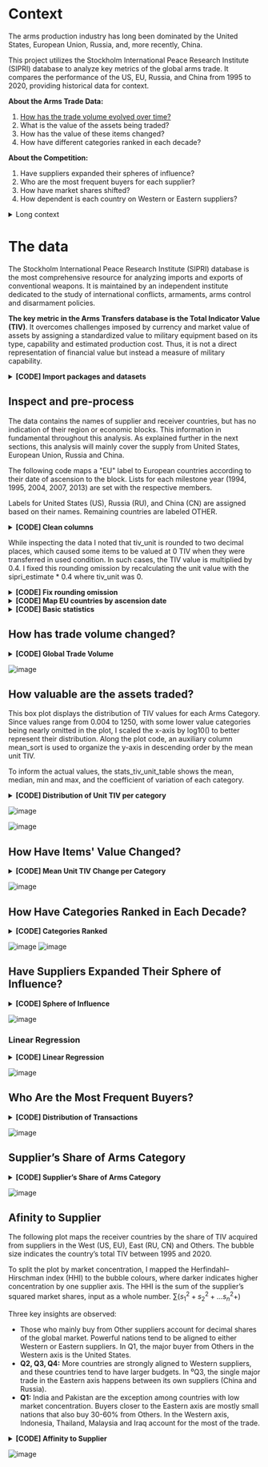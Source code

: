 # Context

The arms production industry has long been dominated by the United States, European Union, Russia, and, more recently, China.

This project utilizes the Stockholm International Peace Research Institute (SIPRI) database to analyze key metrics of the global arms trade. It compares the performance of the US, EU, Russia, and China from 1995 to 2020, providing historical data for context.

<b>About the Arms Trade Data:</b>
1. [How has the trade volume evolved over time?]([https://github.com/lucacasu/Global-Arms-Trade-EDA/edit/main/README.md#how-has-trade-volume-changed])
2. What is the value of the assets being traded?
3. How has the value of these items changed?
4. How have different categories ranked in each decade?

<b>About the Competition:</b>
1. Have suppliers expanded their spheres of influence?
2. Who are the most frequent buyers for each supplier?
3. How have market shares shifted?
4. How dependent is each country on Western or Eastern suppliers?

<details>
<summary>Long context</summary>
The late 20th century was a period of turbulent transition. The end of the imminent mutual nuclear destruction threat, marked by the dissolution of the Soviet Union and the conclusion of the Cold War, leveraged an era of renewed international cooperation effort.

In 1993, American President Bill Clinton and Russian President Boris Yeltsin agreed on negotiating a comprehensive test ban on nuclear weapons, reaffirming the commitment to the 1968 Non-Proliferation Treaty (NPT). The year had seen the lowest number of nuclear tests while international politics researchers elaborated over a future without the preceding bipolar world order.

The concept of self-determination re-emerged, driving the reorganization of alliances and shifting the balance of power. A time of relative peace allowed previously constrained countries to focus on social and political advancement as democracies capitalized on the technological progress and inter-state relations developed during the past decades. The European Union was officially created in 1995, seeing further expansion in the following decade. Western and Eastern economies became intertwined by the trade of critical resources and goods while countries like China, South Korea, Turkey, United Arab Emirates, Brazil and India underwent significant modernization and assumed pronounced positions in global trade.

Most of the major armed conflicts in the following decades were internal territorial disputes by indigenous groups in the Middle-East and Africa, added to localized conflicts in the post-soviet countries. Inter-state hostilities were mostly limited to political rhetorics and commercial disputes.

Nevertheless, instability continued to be the norm in international politics. With improved economies, military power imbalance was gradually reduced as nations raced to achieve regional parity and establish deterrence to future aggression. Players in a free market, countries engaged in fierce competition for either supply or demand of military resources, offering a rnewed path to the international arms trade.

For importers, the cost of security is beyond financial. Supplier countries may be legally bound by international treaties to the consequences of the use of such weapons by the receiving country, including violations of human rights or humanitarian law. In most cases, the transfers come as a result, or predecessor, of significant inter-state cooperation, effectively restricting the trade possibilities to the supplier’s antagonists. Beyond the political implications, the cost of operating a diverse set of weapons from different countries is a significant long-term financial burden for smaller nations.

For exporters, the sale of weapons is a major diplomatic soft power, opening or solidifying partnerships that may now or in the future guarantee their own geopolitical interests. The privileged access to critical natural and technological resources, such as oil, metals or microprocessors, along with the control of buffer zones that set them apart from future direct confrontation are some of the key benefits of the arms trade.

The United States, European Union, Russia, and more recently China have dominated the arms production sector. The runner-up, while China is mainly focused on its own modernization, specialists suggest its military budget is far higher than what it officially reports, emphasizing the investments in research and development programs dedicated to achieve parity to its American counterpart.

The United States and European Union intensely cooperated throughout the decades, leveraging state-of-the-art projects such as the Joint Strike Fighter program, leading to the fifth-generation F-35 fighter. The North Atlantic Treaty Organization (NATO), initially founded to defend against the Soviet threat, expanded to most of Eastern Europe. Despite the standards governing the issuing arms trade licenses evolving along the past decades, both suppliers are linked to major violations of human rights through the use of its assets.

Russia leveraged the well-established Soviet-era military complex and its vast stockpiles of machinery and ordinance to continue influencing nations in Africa and the Middle-East, where low-tech conflicts are mostly impacted by its supplies. Despite its comparatively limited technological advancements, Russia still delivered significant achievements. In partnership with India, the leading buyer of conventional arms, it developed the medium-range ramjet supersonic cruise missile BrahMos, capable of flying at Mach 3.5 and overcoming most modern air defence systems.

Using the Stockholm International Peace Research Institute (SIPRI) database, **this project analyzes key metrics of the global arms trade between 1995 and 2020**, with historical data for context. I also analyse how the leading global arms suppliers leverage exports as a foreign policy tool.

The European Union (EU) member states list evolves along the 26-year series, according to the respective year of ascension of each member.
</details>

# The data

The Stockholm International Peace Research Institute (SIPRI) database is the most comprehensive resource for analyzing  imports and exports of conventional weapons. It is maintained by an independent institute dedicated to the study of international conflicts, armaments, arms control and disarmament policies.

**The key metric in the Arms Transfers database is the Total Indicator Value (TIV)**. It overcomes challenges imposed by currency and market value of assets by assigning a standardized value to military equipment based on its type, capability and estimated production cost. Thus, it is not a direct representation of financial value but instead a measure of military capability.

<details>
<summary><b>[CODE] Import packages and datasets</b></summary>
  
```r
library(tidyverse)
library(skimr)
library(knitr)
library(ggplot2)
library(patchwork)
library(RColorBrewer)
library(ggrepel)
library(gganimate)
library(reshape2)
library(plotly)
library(ggtern)
```

```r
f <- read.csv("trade.csv", skip = 11)
trade <- as_tibble(f)

f2 <- read.csv("country_region.csv")
region_map <- as_tibble(f2)
```
</details>

## Inspect and pre-process

The data contains the names of supplier and receiver countries, but has no indication of their region or economic blocks. This information in fundamental throughout this analysis. As explained further in the next sections, this analysis will mainly cover the supply from United States, European Union, Russia and China.

The following code maps a "EU" label to European countries according to their date of ascension to the block. Lists for each milestone year (1994, 1995, 2004, 2007, 2013) are set with the respective members.

Labels for United States (US), Russia (RU), and China (CN) are assigned based on their names. Remaining countries are labeled OTHER.

<details>
<summary><b>[CODE] Clean columns</b></summary>

```r
trade <- janitor::clean_names(trade)

trade <- select(trade, order_date, supplier, recipient, numbers_delivered,
                armament_category, description, status, sipri_estimate,
                tiv_deal_unit, tiv_delivery_values)

# Shorten column names
trade <- trade |>
  rename(
    order_year = order_date,
    arm_cat = armament_category,
    tiv_unit = tiv_deal_unit,
    tiv_delivery = tiv_delivery_values,
    items = numbers_delivered
  )

# Factors
trade$supplier <- factor(trade$supplier, ordered = FALSE)
trade$recipient <- factor(trade$recipient, ordered = FALSE)
trade$arm_cat <- factor(trade$arm_cat, ordered = FALSE)
```
</details>

While inspecting the data I noted that tiv_unit is rounded to two decimal places, which caused some items to be valued at 0 TIV when they were transferred in used condition. In such cases, the TIV value is multiplied by 0.4. I fixed this rounding omission by recalculating the unit value with the sipri_estimate * 0.4 where tiv_unit was 0.

<details>
<summary><b>[CODE] Fix rounding omission</b></summary>
  
```r
# Fixing rounding omission

trade$tiv_unit <- case_when(
  trade$tiv_unit == 0 ~ trade$sipri_estimate * 0.4,
  TRUE ~ trade$tiv_unit
)
```
</details>

<details>
<summary><b>[CODE] Map EU countries by ascension date</b></summary>

```r
# EU member list by year
eu_list_94 = c(
  "Belgium", 
  "Denmark", "France", "Germany", "Greece", 
  "Ireland", "Italy", "Luxembourg", 
  "Netherlands", "Portugal", 
  "Spain", "United Kingdom"
)

eu_list_95 = c(
  "Austria", "Belgium", 
  "Denmark", "Finland", "France", "Germany", "Greece", 
  "Ireland", "Italy", "Luxembourg", 
  "Netherlands", "Portugal", 
  "Spain", "Sweden", "United Kingdom"
)

eu_list_2004 = c(
  "Austria", "Belgium", "Cyprus", "Czechia", 
  "Denmark", "Estonia", "Finland", "France", "Germany", "Greece", 
  "Hungary", "Ireland", "Italy", "Latvia", "Lithuania", "Luxembourg", 
  "Malta", "Netherlands", "Poland", "Portugal", "Slovakia", 
  "Slovenia", "Spain", "Sweden", "United Kingdom"
)

eu_list_2007 = c(
  "Austria", "Belgium", "Bulgaria", "Cyprus", "Czechia", 
  "Denmark", "Estonia", "Finland", "France", "Germany", "Greece", 
  "Hungary", "Ireland", "Italy", "Latvia", "Lithuania", "Luxembourg", 
  "Malta", "Netherlands", "Poland", "Portugal", "Romania", "Slovakia", 
  "Slovenia", "Spain", "Sweden", "United Kingdom"
)

eu_list_2013 = c(
  "Austria", "Belgium", "Bulgaria", "Croatia", "Cyprus", "Czechia", 
  "Denmark", "Estonia", "Finland", "France", "Germany", "Greece", 
  "Hungary", "Ireland", "Italy", "Latvia", "Lithuania", "Luxembourg", 
  "Malta", "Netherlands", "Poland", "Portugal", "Romania", "Slovakia", 
  "Slovenia", "Spain", "Sweden", "United Kingdom"
)


# Fix column names in region_map file
region_map <- region_map |>
  rename(
    recipient = COUNTRY,
    region = REGION
  )

# Join region name to supplier name
trade <- trade |>
  left_join(region_map, by = "recipient") |> 
  rename(rec_region =  region) |>
  relocate(rec_region, .after = order_year)



group_order = c("US", "EU", "RU", "CN", "OTHER")

# Map label in sup_region to EU contries by ascension year
trade <- trade |>
  mutate(
    sup_region = case_when(
      supplier == "Russia" ~ "RU",
      supplier == "United States" ~ "US",
      supplier == "China" ~ "CN",
      
      order_year <= 1994 & supplier %in% eu_list_94 ~ "EU",
      order_year %in% c(1995:2004) & supplier %in% eu_list_94 ~ "EU",
      order_year %in% c(2005:2007) & supplier %in% eu_list_94 ~ "EU",
      order_year %in% c(2008:2020) & supplier %in% eu_list_94 ~ "EU",
      
      TRUE ~ "OTHER"
    ),
    sup_region = factor(sup_region, levels = group_order, ordered = TRUE)
  )
```
</details>

<details>
<summary><b>[CODE] Basic statistics</b></summary>

```r
# N suppliers
stat_n_sup <- length(unique(trade$supplier))

# N recipient
stat_n_rec <- length(unique(trade$recipient))

# N armament_category
stat_n_arm_cat <- length(unique(trade$arm_cat))

# Total TIV transactioned
stat_tiv_trans <- sum(trade$tiv_delivery)

# Transactions
stat_n_trans <- length(trade$order_year)

# Transactions per sup_region
stat_n_trans_sup_region <- kable(
  sort(table(trade$sup_region), decreasing = TRUE),
  col.names = c("Supplier", "Transactions"),
  format.args = list(big.mark = ','))

sipri_stats <- tribble(
  ~Statistic, ~Value,
  "Suppliers", stat_n_sup,
  "Receivers", stat_n_rec,
  "Arms Categories", stat_n_arm_cat,
  "TIV Transfered", stat_tiv_trans,
  "Transfers", stat_n_trans
) |> 
  mutate(
    Value = format(Value, big.mark = ",")
  ) |> kable()

sipri_stats
```
</details>

## How has trade volume changed?

<details>
<summary><b>[CODE] Global Trade Volume</b></summary>
  
```r
global_tiv_focused <- trade |>
  filter(
    order_year %in% c(1995:2020)
  ) |>
  group_by(order_year) |>
  summarise(
    total = sum(tiv_delivery)
  ) |>
  
  ggplot(
    aes(order_year, y = total/1000)
  ) +
  theme_minimal() +
  
  geom_line(
     aes(alpha = .5),
     show.legend = FALSE,
     linewidth = .6
     ) +
  
  geom_point(size = .6) + 
  
  geom_smooth(
    method = "gam",
    level = .95,
    alpha = .3
  ) +
  
  theme(axis.text.x = element_text(angle = 0, vjust = 0.5)) +
  labs(
    title = "Trends in Global Arms Transfers - Total TIV",
    subtitle = "From 1995 to 2020 by order date.",
    y = "Total TIV (in thousands)",
    x = "Order Year",
    alpha = element_blank()
    ) +
  theme(plot.title = element_text(face = "bold"))
  
  
global_tiv_alltime <- trade |>
  filter(
    order_year %in% c(1950:2020)
  ) |>
  group_by(order_year) |>
  summarise(
    total = sum(tiv_delivery)
  ) |>
  
  ggplot(
    aes(order_year, y = total/1000)
  ) +
  theme_minimal() +
  
  geom_rect(
    data = data.frame(xmin=1995, xmax=2020, ymin=0, ymax=Inf),
    inherit.aes = FALSE,
    aes(xmin = xmin, xmax = xmax, ymin = ymin, ymax = ymax),
      fill = "darkgoldenrod2",
      color = NA,
      linewidth = 0,
      alpha = .3) +
  
  geom_line(
     aes(alpha = .5),
     show.legend = FALSE,
     linewidth = .6
     ) +
  
  geom_point(size = .6) + 
  
  geom_smooth(
    method = "gam",
    level = .95,
    alpha = .3
  ) +
  
  theme(axis.text.x = element_text(angle = 0, vjust = 0.5)) +
  labs(
    title = element_blank(),
    subtitle = "From 1950 to 2020.",
    y = element_blank(),
    x = element_blank(),
    alpha = element_blank(),
    caption = "Stockholm International Peace Research Institute (SIPRI),
    SIPRI Arms Transfers Database, accessed [November, 2023],
    https://www.sipri.org/databases/armstransfers."
  )

global_tiv_focused + global_tiv_alltime
```
</details>

![image](https://github.com/lucacasu/Arms-Trade/blob/main/plot-images/global_tiv.png)


## How valuable are the assets traded?
This box plot displays the distribution of TIV values for each Arms Category. Since values range from 0.004 to 1250, with some lower value categories being nearly omitted in the plot, I scaled the x-axis by log10() to better represent their distribution. Along the plot code, an auxiliary column mean_sort is used to organize the y-axis in descending order by the mean unit TIV.

To inform the actual values, the stats_tiv_unit_table shows the mean, median, min and max, and the coefficient of variation of each category.

<details>
<summary><b>[CODE] Distribution of Unit TIV per category</b></summary>
  
```r
# TIV unit per category (all time)

stats_tiv_unit_table <- trade |>
  filter(
    order_year %in% c(1950:2020)
  ) |>
  group_by(arm_cat) |>
  summarise(
    Mean = round(mean(tiv_unit),2),
    Median = round(median(tiv_unit),2),
    Min = round(min(tiv_unit), 2),
    Max = round(max(tiv_unit), 2),
    CV = sprintf("%1.0f%%",round((sd(tiv_unit)/mean(tiv_unit)) *100,1))
    ) |>
  arrange(desc(Mean)) 

stats_tiv_unit_table <- kable(stats_tiv_unit_table,
                              col.names = c("Arms Category",
                                            names(stats_tiv_unit_table)[-1]))

stats_tiv_unit_plot <- trade |>
  filter(
    order_year %in% c(1950:2020)
  ) |>
  group_by(arm_cat) |>
  mutate(mean_sort = mean(tiv_unit)) |>
  ggplot(
    aes(log10(tiv_unit), reorder(arm_cat, mean_sort))
  ) +
  geom_boxplot(
    outliers = TRUE,
    linewidth = .1,
    outlier.size = .8,
    outlier.stroke = NA,
    outlier.colour = "red3"
    ) +
  scale_x_continuous(
    breaks = log10(c(0.01, 0.1, 1, 10, 100, 1000)),
    labels = c(0.01, 0.1, 1, 10, 100, 1000) 
  ) +
  theme_minimal() +
  labs(
    title = "Distribution of TIV Unit by Arms Category",
    subtitle = "Log scale | From 1950 to 2023.",
    y = element_blank(),
    x = "TIV Unit (log10)",
    caption = "Stockholm International Peace Research Institute (SIPRI),
    SIPRI Arms Transfers Database, accessed [November, 2023],
    https://www.sipri.org/databases/armstransfers."
  ) +
  theme(plot.title = element_text(face = "bold"))

stats_tiv_unit_plot
stats_tiv_unit_table
```
</details>

![image](https://github.com/lucacasu/Arms-Trade/blob/main/plot-images/tiv_value.png)

![image](https://github.com/lucacasu/Arms-Trade/blob/main/plot-images/tiv_stats.png)


## How Have Items' Value Changed?

<details>
<summary><b>[CODE] Mean Unit TIV Change per Category</b></summary>

```r
# TIV Unit per category year breakdown

# Satelites are removed as price remained constant (50)

# Using mean instad of median because it matters that
# highly valuable assets were transfered.
# Outliers are relevant.

mean_unit_tiv_yearly_plot <- trade |>
  filter(
    order_year %in% c(1950:2020),
    arm_cat != "Satellites"
  ) |>
  mutate(
   group = case_when(
      arm_cat %in% c("Ships", "Naval weapons") ~ "Naval",
      arm_cat %in% c("Air defence systems", "Aircraft") ~ "Air",
      arm_cat %in% c("Satellites", "Sensors") ~ "High-tech",
      arm_cat %in% c("Engines","Armoured vehicles") ~ "Engineering",
      arm_cat %in% c("Artillery", "Missiles") ~ "Ordinance",
      arm_cat %in% c("Other") ~ "Other",
    )
  ) |>
  group_by(order_year, arm_cat) |>
  summarise(
    Mean = mean(tiv_unit),
    group = group
    ) |>
  ggplot(
    aes(order_year, Mean, color = arm_cat)
  ) +
  geom_smooth(se=FALSE) +
  facet_wrap(~group, scales = "free_y", ncol = 2) +
  theme_minimal() +
  labs(
    title = "Time Series of Mean Unit TIV by Arms Category",
    subtitle = "From 1950 to 2020.",
    y = element_blank(),
    x = element_blank(),
    color = element_blank(),
    caption = "Stockholm International Peace Research Institute (SIPRI),
    SIPRI Arms Transfers Database, accessed [November, 2023],
    https://www.sipri.org/databases/armstransfers."
  ) +
  theme(plot.title = element_text(face = "bold"),
        strip.text = element_text(face = "bold")
  ) 

mean_unit_tiv_yearly_plot
```
</details>

![image](https://github.com/lucacasu/Arms-Trade/blob/main/plot-images/tiv_change.png)

## How Have Categories Ranked in Each Decade?

<details>
<summary><b>[CODE] Categories Ranked</b></summary>

```r
# Define the base for the next charts. Add Category Group + year bin
trade_decades_category <- trade |>
  filter(
    order_year %in% c(1950:2023)
  ) |>
  mutate(
   group = case_when(
      arm_cat %in% c("Ships", "Naval weapons") ~ "Naval",
      arm_cat %in% c("Air defence systems", "Aircraft") ~ "Air",
      arm_cat %in% c("Satellites", "Sensors") ~ "High-tech",
      arm_cat %in% c("Engines","Armoured vehicles") ~ "Engineering",
      arm_cat %in% c("Artillery", "Missiles") ~ "Ordinance",
      arm_cat %in% c("Other") ~ "Other",
    )
  ) |>
  mutate(
    bin = cut(order_year, 
      breaks = seq(1950, 2020, by = 10),
      include.lowest = TRUE, 
      right = FALSE,
      labels = c("1950", "1960", "1970", "1980", "1990", "2000", "2010"))
  )

# Total TIV traded per category, decade
trade_decades_category_sum <- trade_decades_category |>
  filter(order_year %in% c(1950:2020)) |>
  group_by(arm_cat, bin) |>
  summarise(
    sum_cat_decade = sum(tiv_delivery)
  ) |>
  select(bin, sum_cat_decade)

# Total TIV traded per decade
# To calculate the relative % of each category
total_delivery_decades <- trade_decades_category |>
  filter(order_year %in% c(1950:2020)) |>
  group_by(bin) |>
  summarise(
    sum_decade = sum(tiv_delivery)
  )

# Combine the sum data for (category + decade) with (decade)
total_delivery_decades_combined <- left_join(total_delivery_decades,
                                    trade_decades_category_sum, by = "bin")

total_delivery_decades_combined <- total_delivery_decades_combined |>
  relocate(arm_cat, .after = bin)


# Relative % of each category
total_delivery_decades_pct <- total_delivery_decades_combined |>
  group_by(bin, arm_cat) |>
  summarise(
    pct = (sum_cat_decade/sum_decade) * 100
  ) |>
  group_by(bin) |>
  mutate(
    rank = rank(-pct)
  )

# Colors to highlight the categories with intersting changes
custom_colors <- c(
  "Air defence systems" = "#F8766D",
  "Artillery" = "#64B200",
  "Missiles" = "#B385FF",
  "Sensors" = "#00A6FF",
  "Aircraft" = "grey80",
  "Armoured vehicles" = "grey80",
  "Engines" = "grey80",
  "Naval weapons" = "grey80",
  "Ships" = "grey80",
  "Satellites" = "grey80",
  "Other" = "grey80"
)

total_delivery_rank_plot <- total_delivery_decades_pct |>
  ungroup() |>
  mutate(is_last = bin == "2010") |>
  ggplot(
    aes(bin, rank, color = arm_cat, group = arm_cat)
  ) +
  geom_line(linewidth = 1.5, show.legend = FALSE) +
  geom_point(show.legend = FALSE, size = 2) +
  geom_label(
    aes(label = arm_cat, hjust = 0),
    data = total_delivery_decades_pct |> filter(bin == "2010"),  
    show.legend = FALSE, nudge_x = .1
  ) +
  scale_x_discrete(expand = expansion(add = c(0, 2))) +
  scale_y_reverse(
    breaks = seq(1, 11, 1),
    labels = seq(1, 11, 1)   # Match labels to breaks
  ) +
  theme_minimal() +
  scale_color_manual(values = custom_colors) +
  theme(panel.grid.minor.y = element_blank(),
        plot.title = element_text(face = "bold"),
        strip.text = element_text(face = "bold")
        ) +
  labs(
    title = "Arms Category Rank of Total TIV value by Decade",
    subtitle = "From 1950 to 2020.",
    y = "Rank",
    x = element_blank(),
    caption = "Stockholm International Peace Research Institute (SIPRI),
    SIPRI Arms Transfers Database, accessed [November, 2023],
    https://www.sipri.org/databases/armstransfers."
  )

# Arm category total TIV per decade table

total_tiv_decades_arm_cat <- trade_decades_category |>
  filter(order_year %in% c(1950:2020)) |>
  group_by(arm_cat, bin) |>
  summarise(
    Total = sum(tiv_delivery),
    .groups = "drop"
  ) |>
  pivot_wider(names_from = bin, values_from = Total) |>
  mutate(
    mean = rowMeans(across('1950':'2010'), na.rm = TRUE),
    across(`1950`:`2010`, ~ format(round(.), big.mark = ","))
  ) |>
  arrange(desc(mean)) |>
  select(-mean) |>
  rename('Arm Category' = arm_cat) |>
  kable()
 
# OUTPUT:
# total_delivery_rank_plot
# total_tiv_decades_arm_cat
```
</details>

![image](https://github.com/lucacasu/Arms-Trade/blob/main/plot-images/tiv_rank.png)
![image](https://github.com/lucacasu/Arms-Trade/blob/main/plot-images/rank_stats.png)


## Have Suppliers Expanded Their Sphere of Influence? 

<details>
<summary><b>[CODE] Sphere of Influence</b></summary>

```r
custom_colors <- c(
  "US" = "#003E8A",
  "EU" = "#0090E9",
  "RU" = "#D62718",
  "RU+SU" = "#D62718",
  "CN" = "#FF9D00"
)

# How many countries have been supplied by each power? (focused)

countries_suplied_focused_plot <- trade |>
  select(order_year, rec_region, sup_region, supplier, recipient,
         arm_cat, tiv_unit, tiv_delivery) |>
  mutate(
    sup_region = case_when(
      supplier %in% c("Russia", "Soviet Union") ~ "RU+SU",
      TRUE ~ sup_region)) |>
  filter(
    order_year %in% c(1995:2020),
    sup_region != "OTHER"
  ) |>
  group_by(order_year,sup_region) |>
  summarise(
    n = length(unique(recipient)),
  ) |>
  ggplot(
    aes(order_year, n, group = sup_region, color = sup_region)
  ) +
  theme_minimal() +
  
  geom_line(
     aes(alpha = .5),
     show.legend = FALSE,
     linewidth = .4
     ) +
  
  geom_point(size = .5,
             show.legend = FALSE) + 
  
  geom_smooth(
    method = "gam",,
    linewidth = .6,
    level = .95,
    alpha = .3,
    show.legend = FALSE
  ) +
  
  theme(axis.text.x = element_text(angle = 0, vjust = 0.5)) +
  labs(
    title = "Time Series of Countries Supplied by Supplier",
    subtitle = "From 1995 to 2020.",
    y = "Countries",
    x = element_blank(),
    alpha = element_blank()
    ) +
  theme(plot.title = element_text(face = "bold")) +
  scale_color_manual(values = custom_colors)
  
  
countries_suplied_alltime_plot <- trade |>
  select(order_year, rec_region, sup_region, supplier, recipient,
         arm_cat, tiv_unit, tiv_delivery) |>
  mutate(
    sup_region = case_when(
      supplier %in% c("Russia", "Soviet Union") ~ "RU+SU",
      TRUE ~ sup_region
    )
  ) |>
  filter(
    order_year %in% c(1950:2020),
    sup_region != "OTHER"
  ) |>
  group_by(order_year,sup_region) |>
  summarise(
    n = length(unique(recipient)),
  ) |>
  
  ggplot(
    aes(order_year, n, group = sup_region, color = sup_region)
  ) +
  geom_rect(
    data = data.frame(xmin=1995, xmax=2020, ymin=0, ymax=Inf),
    inherit.aes = FALSE,
    aes(xmin = xmin, xmax = xmax, ymin = ymin, ymax = ymax),
          fill = "gold2",
          color = NA,
          linewidth = 0,
          alpha = 0.3,
          show.legend = FALSE) +
  
  geom_line(
     aes(alpha = .5),
     show.legend = FALSE,
     linewidth = .4
     ) +
  
  geom_point(size = .5,
             show.legend = FALSE) + 
  
  geom_smooth(
    method = "gam",
    linewidth = .6,
    level = .95,
    alpha = .3
  ) +
  
    theme_minimal() +
  theme(axis.text.x = element_text(angle = 0, vjust = 0.5)) +
  theme(legend.position = "bottom") +
  labs(
    title = element_blank(),
    subtitle = "From 1950 to 2020.",
    y = element_blank(),
    x = element_blank(),
    alpha = element_blank(),
    color = "Supplier",
    caption = "Stockholm International Peace Research Institute (SIPRI),
    SIPRI Arms Transfers Database, accessed [November, 2023],
    https://www.sipri.org/databases/armstransfers."
  ) +
  scale_color_manual(values = custom_colors)

countries_suplied_focused_plot + countries_suplied_alltime_plot
```
</details>

![image](https://github.com/lucacasu/Arms-Trade/blob/main/plot-images/sphere.png)

### Linear Regression

<details>
<summary><b>[CODE] Linear Regression</b></summary>

```r
data <- trade |>
  select(order_year, rec_region, sup_region, supplier, recipient,
         arm_cat, tiv_unit, tiv_delivery) |>
  filter(
    order_year %in% c(1995:2020),
    sup_region != "OTHER"
  ) |>
  group_by(order_year,sup_region) |>
  summarise(
    n = length(unique(recipient)),
  ) |>
  arrange(sup_region, order_year) |>
  relocate(sup_region) |>
  ungroup()

# outliers

outlier_lm_plot <- data |>
  ggplot(
    aes(sup_region,n, group = sup_region, color = sup_region)
  ) +
  geom_boxplot() +
  theme_minimal() +
  labs(
    title = "Distribution of Countries Supplied by Supplier",
    subtitle = "From 1995 to 2020.",
    y = "Countries",
    x = element_blank(),
    color = element_blank(),
    caption = "Stockholm International Peace Research Institute (SIPRI),
    SIPRI Arms Transfers Database, accessed [November, 2023],
    https://www.sipri.org/databases/armstransfers."
  ) +
  scale_color_manual(values = custom_colors) +
  theme(plot.title = element_text(face = "bold"))

# Filter the data by Supplier
data_us <- filter(data, sup_region == "US")
data_eu <- filter(data, sup_region == "EU")
data_ru <- filter(data, sup_region == "RU")
data_cn <- filter(data, sup_region == "CN")

# Linear model
model_us <- lm(n ~ order_year, data = data_us)
model_eu <- lm(n ~ order_year, data = data_eu)
model_ru <- lm(n ~ order_year, data = data_ru)
model_cn <- lm(n ~ order_year, data = data_cn)

# Pull slope
slope_us <- round(summary(model_us)$coefficients["order_year", "Estimate"], 4)
slope_eu <- round(summary(model_eu)$coefficients["order_year", "Estimate"], 4)
slope_ru <- round(summary(model_ru)$coefficients["order_year", "Estimate"], 4)
slope_cn <- round(summary(model_cn)$coefficients["order_year", "Estimate"], 4)


# Adjusted p value for a right tailed test
p_us <- round(summary(model_us)$coefficients["order_year", "Pr(>|t|)"] / 2, 4) 
p_eu <- round(summary(model_eu)$coefficients["order_year", "Pr(>|t|)"] / 2, 4)
p_ru <- round(summary(model_ru)$coefficients["order_year", "Pr(>|t|)"] / 2, 4)
p_cn <- round(summary(model_cn)$coefficients["order_year", "Pr(>|t|)"] / 2, 4)


# Pull Standard error
Sb_us <- summary(model_us)$coefficients["order_year", "Std. Error"]
Sb_eu <- summary(model_eu)$coefficients["order_year", "Std. Error"]
Sb_ru <- summary(model_ru)$coefficients["order_year", "Std. Error"]
Sb_cn <- summary(model_cn)$coefficients["order_year", "Std. Error"]

# right tailed
t_critic <- qt(0.95,24) # right tailed 

# Confidence Interval
ci_us_lower <- round(slope_us - t_critic * Sb_us, 4)
ci_us_upper <- round(slope_us + t_critic * Sb_us, 4)

ci_eu_lower <- round(slope_eu - t_critic * Sb_eu, 4)
ci_eu_upper <- round(slope_eu + t_critic * Sb_eu, 4)

ci_ru_lower <- round(slope_ru - t_critic * Sb_ru, 4)
ci_ru_upper <- round(slope_ru + t_critic * Sb_ru, 4)

ci_cn_lower <- round(slope_cn - t_critic * Sb_cn, 4)
ci_cn_upper <- round(slope_cn + t_critic * Sb_cn, 4)


lm_results_table <- tribble(
  ~Supplier, ~Slope, ~p_value, ~ci_lower, ~ci_upper, ~Decision, 
  "US", slope_us, p_us, ci_us_lower, ci_us_upper, "Reject Null",
  "EU", slope_eu, p_eu, ci_eu_lower, ci_eu_upper, "Fail to Reject Null", 
  "RU", slope_ru, p_ru, ci_ru_lower, ci_ru_upper, "Fail to Reject Null", 
  "CN", slope_cn, p_cn, ci_cn_lower, ci_cn_upper, "Reject Null", 
)

lm_results_table$p_value[1] <- "<0.0001"
lm_results_table$p_value[4] <- "<0.0001"

lm_results_table_csv <- lm_results_table # to be used in Task 2

lm_results_table <- lm_results_table |> kable()

lm_results_table
```
</details>

![image](https://github.com/lucacasu/Arms-Trade/blob/main/plot-images/reg_stats.png)

## Who Are the Most Frequent Buyers?

<details>
<summary><b>[CODE] Distribution of Transactions</b></summary>

```r
# Get outliers threshold for each supplier (number of transactions)

# This table is not plottled. It gives the upper bound
# to define extreme values in the next plot

sup_trans_table_param <- trade |>
  select(order_year, rec_region, sup_region,
         recipient, arm_cat, tiv_unit, tiv_delivery) |>
  filter(
    order_year %in% c(1995:2020)
  ) |>
  group_by(sup_region, recipient) |>
  summarise(
    n = n()
  ) |>
  group_by(sup_region) |>
  summarise(
    IQR = IQR(n),
    Q1 = quantile(n, c(.25)),
    Q2 = quantile(n, c(.5)),
    Q3 = quantile(n, c(.75)),
    lower_bound = Q1 - 3 * IQR,
    upper_bound = Q3 + 3 * IQR
  ) |>
  select(-lower_bound) |>
  rename(Supplier = sup_region) |>
  arrange(desc(upper_bound))

sup_trans_table_param <- kable(sup_trans_table_param)


# Filter only outliers to be used as labels in the next chart
outliers <- trade |>
  select(order_year, rec_region, sup_region, recipient,
         arm_cat, tiv_unit, tiv_delivery) |>
  filter(
    order_year %in% c(1995:2020),
    sup_region != "OTHER"
  ) |>
  group_by(sup_region, recipient) |>
  summarise(
    n = n()
  ) |>
  ungroup() |>
  filter(
    (sup_region == "US" & n > 247) |
    (sup_region == "EU" & n > 177) |
    (sup_region == "RU" & n > 74) |
    (sup_region == "CN" & n > 44)
  ) |> 
  arrange(sup_region, n)


sup_trans_plot <- trade |>
  select(order_year, rec_region, sup_region, recipient,
         arm_cat, tiv_unit, tiv_delivery) |>
  filter(
    order_year %in% c(1995:2020),
    sup_region != "OTHER"
  ) |>
  group_by(sup_region, recipient) |>
  summarise(
    n = n()
  ) |>
  ggplot(
    aes(sup_region, n),
    label = recipient
  ) +
  geom_boxplot(notch = TRUE) +
  
  geom_point(
    data = outliers,
    aes(sup_region, n, color = "red2"),
    show.legend = FALSE
    ) +
  geom_text_repel(
    data = outliers,
    aes(sup_region, n, label = recipient),direction = "y",
    nudge_x = -.1, min.segment.length = 0.1, hjust = 1
  ) +
  scale_x_discrete(expand = expansion(add = c(1, 1))) +
  theme_minimal() +
  labs(
    title =
      "Distribution of Transactions",
    subtitle =
      "From 1995 to 2020. Extreme values (3 * IQR) highlighted in red.",
    y = "Transactions",
    x = element_blank(),
    color = element_blank(),
    caption = "Stockholm International Peace Research Institute (SIPRI),
    SIPRI Arms Transfers Database, accessed [November, 2023],
    https://www.sipri.org/databases/armstransfers."
  ) +
  theme(plot.title = element_text(face = "bold"))

sup_trans_plot
```
</details>

![image](https://github.com/lucacasu/Arms-Trade/blob/main/plot-images/transactions.png)

## Supplier’s Share of Arms Category

<details>
<summary><b>[CODE] Supplier’s Share of Arms Category</b></summary>

```r
# BETWEEN 1995-2020 ----------

cat_share_plot <- trade |>
  filter(
    order_year %in% c(1995:2020),
    #sup_region != "OTHER"
  ) |>
  
  mutate(
    bin = cut(order_year, 
      breaks = seq(1950, 2020, by = 5),
      include.lowest = TRUE, 
      right = FALSE,
      labels = c("1950", "1955",
                 "1960", "1965", 
                 "1970", "1975", 
                 "1980", "1985",
                 "1990", "1995",
                 "2000", "2005",
                 "2010", "2015")
      )
    ) |>
  
  group_by(sup_region, arm_cat, bin) |>
  summarise(
    total = sum(tiv_delivery)
  ) |>
  
  ggplot(
    aes(bin, y = total/1000, fill = sup_region)
  ) +
  theme_minimal() +
  
  geom_col(
    #position = "fill"
  ) +
  
  facet_wrap(~arm_cat, nrow = 4, scales = "free_y") +
  
  theme(axis.text.x = element_text(angle = 45, vjust = 0.5)) +
  theme(plot.title = element_text(face = "bold")) +
  labs(
    title = "Trends in Global Arms Transfers - Total TIV",
    subtitle = "From 1995 to 2020 in 5-year bins.",
    y = "Total TIV (in thousands)",
    x = element_blank(),
    fill = "Supplier",
    caption = "Stockholm International Peace Research Institute (SIPRI),
    SIPRI Arms Transfers Database, accessed [November, 2023],
    https://www.sipri.org/databases/armstransfers."
    ) +
  scale_fill_manual(values = custom_colors) +
  scale_y_continuous(
    labels = scales::percent_format(scale = 100)
  ) 
  
  cat_share_plot
```
</details>

![image](https://github.com/lucacasu/Arms-Trade/blob/main/plot-images/cat_share.png)


## Afinity to Supplier

The following plot maps the receiver countries by the share of TIV acquired from suppliers in the West (US, EU), East (RU, CN) and Others. The bubble size indicates the country’s total TIV between 1995 and 2020. 

To split the plot by market concentration, I mapped the Herfindahl–Hirschman index (HHI) to the bubble colours, where darker indicates higher concentration by one supplier axis. The HHI is the sum of the supplier’s squared market shares, input as a whole number. $\sum(s^2_1 + s^2_2 + ...s^2_n + )$

Three key insights are observed:

- Those who mainly buy from Other suppliers account for decimal shares of the global market. Powerful nations tend to be aligned to either Western or Eastern suppliers. In Q1, the major buyer from Others in the Western axis is the United States.
- **Q2, Q3, Q4:** More countries are strongly aligned to Western suppliers, and these countries tend to have larger budgets.  In ⁰Q3, the single major trade in the Eastern axis  happens between its own suppliers (China and Russia).
- **Q1:** India and Pakistan are the exception among countries with low market concentration. Buyers closer to the Eastern axis are mostly small nations that also buy 30-60% from Others. In the Western axis, Indonesia, Thailand, Malaysia and Iraq account for the most of the trade.


<details>
<summary><b>[CODE] Affinity to Supplier</b></summary>

```r
shares_tiv <- trade |>
  filter(
    sup_region %in% c("US", "EU", "RU", "CN", "OTHER"),
    order_year %in% c(1995:2020)
    ) |>
  group_by(sup_region, recipient) |>
  
  summarise(
    total_tiv = round(sum(tiv_delivery), 4),
    .groups = "drop"
    )

shares_perc <- shares_tiv |>
  group_by(recipient) |>
  arrange(recipient) |>
  mutate(
    share = total_tiv / sum(total_tiv) * 100
  ) |>
  select(-total_tiv) |>
  pivot_wider(
    names_from = sup_region, values_from = share, values_fill = 0
  ) |> relocate(OTHER, .after = CN) |>
  mutate(
    WEST = rowSums(across(US:EU)),
    EAST = rowSums(across(CN:RU))
  ) |>
  select(recipient, WEST, EAST, OTHER)

HHI <- shares_perc |>
  mutate(
    across(c(WEST:OTHER), ~.^2),
    HHI = rowSums(across(WEST:OTHER))
  ) |>
  arrange(HHI) |>
  mutate(
    across(WEST:OTHER, ~ sqrt(.))
  )

shares_tiv_sum <- shares_tiv |> group_by(recipient) |> summarise( total = sum(total_tiv))

HHI <- HHI |>
  left_join(shares_tiv_sum, by = "recipient", unmatched = "drop") |>
  left_join(trade |> select(recipient, rec_region) |> distinct(), by = "recipient", unmatched = "drop")

HHI <- HHI |>
  left_join(cont_reference, by = "rec_region", unmatched = "drop")

HHI_quant <- quantile(HHI$HHI)

HHI2 <- HHI |>
  mutate(
    x = -WEST + EAST,
    y = OTHER,
    qt = case_when(
      HHI < HHI_quant[2] ~ "Q1",
      HHI >= HHI_quant[2] & HHI < HHI_quant[3] ~ "Q2",
      HHI >= HHI_quant[3] & HHI < HHI_quant[4] ~ "Q3",
      HHI >= HHI_quant[4] ~ "Q4"
    ),
    qt = factor(qt, levels = c("Q1","Q2","Q3","Q4"), ordered = TRUE)
  )
```

```r
affinity_plot <- ggtern::ggtern(HHI2,
               aes(WEST, OTHER, EAST, fill = qt, size = total, alpha = .8)) +
  geom_point(
   shape = 21,
   color = 'black'
  ) +
  theme_showarrows() +
  theme_nomask() +
  scale_fill_brewer(palette = "Set1") +
  theme_nogrid_minor() +
  theme(
    panel.background = element_blank(),
    panel.grid.major = element_line(color = "grey",linetype = 2),
    axis.text = element_text(face = "bold"), 
    tern.axis.arrow = element_line(size = 2)
  ) +
  Tlab("") +
  Llab("") +
  Rlab("") +
  Tarrowlab("BUYS FROM OTHERS") +
  Larrowlab("BUYS FROM US / EU") +
  Rarrowlab("BUYS FROM RU / CN") +
  labs(
    title = "Affinity to Supplier",
    subtitle = "From 1995 to 2020.",
    size = "Total TIV",
    fill = "HHI Quantile"
  ) +
  scale_size_continuous(range=c(1,12)) +
  guides(fill = guide_legend(override.aes = list(size = 5))) +
  scale_alpha(guide = 'none')

affinity_plot_faceted <- affinity_plot + facet_wrap(~qt)


affinity_plot
affinity_plot_faceted
```
</details>

![image](https://github.com/lucacasu/Arms-Trade/blob/main/plot-images/affinity_split.png)

